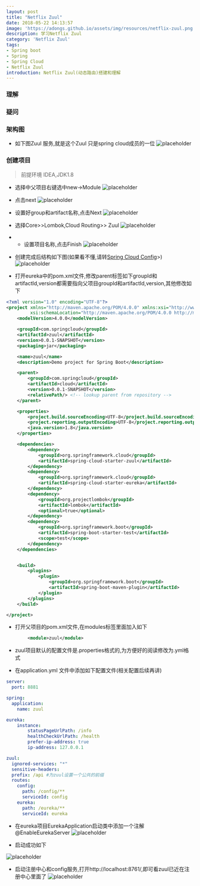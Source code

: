 ```yaml
---
layout: post
title: "Netflix Zuul"
date: 2018-05-22 14:13:57
image: 'https://adongs.github.io/assets/img/resources/netflix-zuul.png'
description: 学习Netflix Zuul
category: 'Netflix Zuul'
tags:
- Spring boot
- Spring
- Spring Cloud
- Netflix Zuul
introduction: Netflix Zuul(动态路由)搭建和理解
---
```



### 理解


### 疑问

### 架构图

- 如下图Zuul 服务,就是这个Zuul 只是spring cloud成员的一位
![placeholder](https://adongs.github.io/assets/img/blog/springcloud/config/14.jpg "idea创建项目")



### 创建项目
>前提环境 IDEA,JDK1.8

- 选择中父项目右键选中new->Module
![placeholder](https://adongs.github.io/assets/img/blog/springcloud/zuul/1.png "idea创建项目")

- 点击next
![placeholder](https://adongs.github.io/assets/img/blog/springcloud/zuul/2.png "idea创建项目")

- 设置好group和artifact名称,点击Next
![placeholder](https://adongs.github.io/assets/img/blog/springcloud/zuul/3.png "idea创建项目")

- 选择Core>>Lombok,Cloud Routing>> Zuul
![placeholder](https://adongs.github.io/assets/img/blog/springcloud/zuul/4.png "idea创建项目")

- - 设置项目名称,点击Finish
![placeholder](https://adongs.github.io/assets/img/blog/springcloud/zuul/5.png "idea创建项目")

- 创建完成后结构如下图(如果看不懂,请转<a href="https://adongs.github.io/SpringCloudConfig">Spring Cloud Config</a>>)
![placeholder](https://adongs.github.io/assets/img/blog/springcloud/zuul/6.png "idea创建项目")


- 打开eureka中的pom.xml文件,修改parent标签如下groupId和artifactId,version都需要指向父项目groupId和artifactId,version,其他修改如下
```xml
<?xml version="1.0" encoding="UTF-8"?>
<project xmlns="http://maven.apache.org/POM/4.0.0" xmlns:xsi="http://www.w3.org/2001/XMLSchema-instance"
         xsi:schemaLocation="http://maven.apache.org/POM/4.0.0 http://maven.apache.org/xsd/maven-4.0.0.xsd">
    <modelVersion>4.0.0</modelVersion>

    <groupId>com.springcloud</groupId>
    <artifactId>zuul</artifactId>
    <version>0.0.1-SNAPSHOT</version>
    <packaging>jar</packaging>

    <name>zuul</name>
    <description>Demo project for Spring Boot</description>

    <parent>
        <groupId>com.springcloud</groupId>
        <artifactId>cloud</artifactId>
        <version>0.0.1-SNAPSHOT</version>
        <relativePath/> <!-- lookup parent from repository -->
    </parent>

    <properties>
        <project.build.sourceEncoding>UTF-8</project.build.sourceEncoding>
        <project.reporting.outputEncoding>UTF-8</project.reporting.outputEncoding>
        <java.version>1.8</java.version>
    </properties>

    <dependencies>
        <dependency>
            <groupId>org.springframework.cloud</groupId>
            <artifactId>spring-cloud-starter-zuul</artifactId>
        </dependency>
        <dependency>
            <groupId>org.springframework.cloud</groupId>
            <artifactId>spring-cloud-starter-eureka</artifactId>
        </dependency>
        <dependency>
            <groupId>org.projectlombok</groupId>
            <artifactId>lombok</artifactId>
            <optional>true</optional>
        </dependency>
        <dependency>
            <groupId>org.springframework.boot</groupId>
            <artifactId>spring-boot-starter-test</artifactId>
            <scope>test</scope>
        </dependency>
    </dependencies>


    <build>
        <plugins>
            <plugin>
                <groupId>org.springframework.boot</groupId>
                <artifactId>spring-boot-maven-plugin</artifactId>
            </plugin>
        </plugins>
    </build>

</project>
```


- 打开父项目的pom.xml文件,在modules标签里面加入如下

```xml
        <module>zuul</module>
```
- zuul项目默认的配置文件是.properties格式的,为方便好的阅读修改为.yml格式


- 在application.yml 文件中添加如下配置文件(相关配置后续再讲)

```yml
server:
  port: 8881

spring:
  application:
    name: zuul

eureka:
    instance:
        statusPageUrlPath: /info
        healthCheckUrlPath: /health
        prefer-ip-address: true
        ip-address: 127.0.0.1

zuul:
  ignored-services: "*"
  sensitive-headers:
  prefix: /api #为zuul设置一个公共的前缀
  routes:
    config:
      path: /config/**
      serviceId: config
    eureka:
      path: /eureka/**
      serviceId: eureka
```

- 在eureka项目EurekaApplication启动类中添加一个注解@EnableEurekaServer
![placeholder](https://adongs.github.io/assets/img/blog/springcloud/zuul/7.png "idea创建项目")

- 启动成功如下

![placeholder](https://adongs.github.io/assets/img/blog/springcloud/zuul/8.png "idea创建项目")

- 启动注册中心和config服务,打开http://localhost:8761/,即可看zuul已近在注册中心里面了
![placeholder](https://adongs.github.io/assets/img/blog/springcloud/zuul/9.png "idea创建项目")




